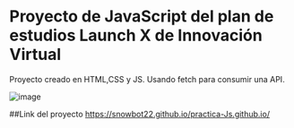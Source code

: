 # Proyecto de JavaScript del plan de estudios Launch X de Innovación Virtual
 
 Proyecto creado en HTML,CSS y JS. Usando fetch para consumir una API.
 
 ![image](https://user-images.githubusercontent.com/102496789/217916440-d1536cfb-0032-4f11-b577-2f189732a261.png)

 
 ##Link del proyecto
 https://snowbot22.github.io/practica-Js.github.io/
